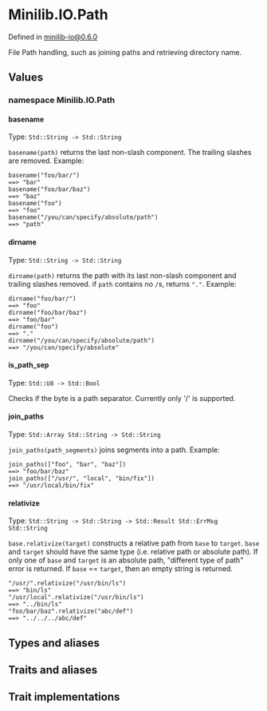 # Minilib.IO.Path

Defined in minilib-io@0.6.0

File Path handling, such as joining paths and retrieving directory name.

## Values

### namespace Minilib.IO.Path

#### basename

Type: `Std::String -> Std::String`

`basename(path)` returns the last non-slash component. The trailing slashes are removed.
Example:
```
basename("foo/bar/")
==> "bar"
basename("foo/bar/baz")
==> "baz"
basename("foo")
==> "foo"
basename("/you/can/specify/absolute/path")
==> "path"
```

#### dirname

Type: `Std::String -> Std::String`

`dirname(path)` returns the path with its last non-slash component and trailing slashes removed.
if `path` contains no `/`s, returns `"."`.
Example:
```
dirname("foo/bar/")
==> "foo"
dirname("foo/bar/baz")
==> "foo/bar"
dirname("foo")
==> "."
dirname("/you/can/specify/absolute/path")
==> "/you/can/specify/absolute"
```

#### is_path_sep

Type: `Std::U8 -> Std::Bool`

Checks if the byte is a path separator. Currently only '/' is supported.

#### join_paths

Type: `Std::Array Std::String -> Std::String`

`join_paths(path_segments)` joins segments into a path.
Example:
```
join_paths(["foo", "bar", "baz"])
==> "foo/bar/baz"
join_paths(["/usr/", "local", "bin/fix"])
==> "/usr/local/bin/fix"
```

#### relativize

Type: `Std::String -> Std::String -> Std::Result Std::ErrMsg Std::String`

`base.relativize(target)` constructs a relative path from `base` to `target`.
`base` and `target` should have the same type (i.e. relative path or absolute path).
If only one of `base` and `target` is an absolute path, "different type of path" error is returned.
If `base` == `target`, then an empty string is returned.
```
"/usr/".relativize("/usr/bin/ls")
==> "bin/ls"
"/usr/local".relativize("/usr/bin/ls")
==> "../bin/ls"
"foo/bar/baz".relativize("abc/def")
==> "../../../abc/def"
```

## Types and aliases

## Traits and aliases

## Trait implementations